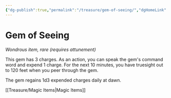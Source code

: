 ```yaml
---
{"dg-publish":true,"permalink":"/treasure/gem-of-seeing/","dgHomeLink":false,"dgPassFrontmatter":true}
---
```



# Gem of Seeing

*Wondrous item, rare (requires attunement)*

This gem has 3 charges. As an action, you can speak the gem's command word and expend 1 charge. For the next 10 minutes, you have truesight out to 120 feet when you peer through the gem.

The gem regains 1d3 expended charges daily at dawn.


[[Treasure/Magic Items|Magic Items]]